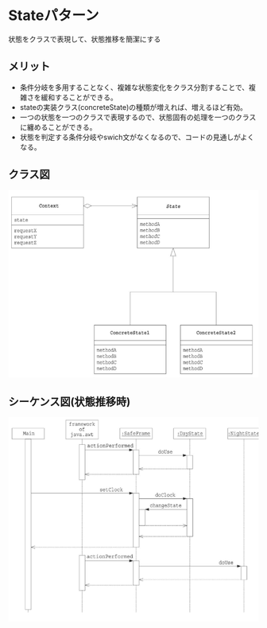 # Stateパターン

状態をクラスで表現して、状態推移を簡潔にする

## メリット
* 条件分岐を多用することなく、複雑な状態変化をクラス分割することで、複雑さを緩和することができる。
* stateの実装クラス(concreteState)の種類が増えれば、増えるほど有効。
* 一つの状態を一つのクラスで表現するので、状態固有の処理を一つのクラスに纏めることができる。
* 状態を判定する条件分岐やswich文がなくなるので、コードの見通しがよくなる。


## クラス図

![](./クラス図.png)

## シーケンス図(状態推移時)

![](./シーケンス図.png)
